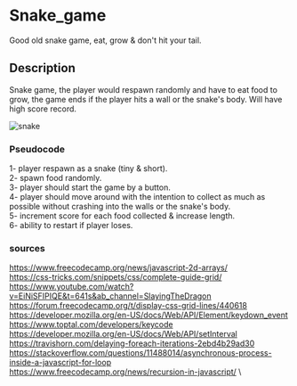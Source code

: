 # Snake_game
Good old snake game, eat, grow & don't hit your tail.

## Description
Snake game, the player would respawn randomly and have to eat food to grow, the game ends if the player hits a wall or the snake's body. Will have high score record.

![snake](https://github.com/Ali000/Snake_game/assets/24501038/f774898a-b962-4f01-a0f1-e1f846e2a80f)


### Pseudocode
1- player respawn as a snake (tiny & short).\
2- spawn food randomly.\
3- player should start the game by a button.\
4- player should move around with the intention to collect as much as possible without crashing into the walls or the snake's body.\
5- increment score for each food collected & increase length.\
6- ability to restart if player loses.

### sources
https://www.freecodecamp.org/news/javascript-2d-arrays/ \
https://css-tricks.com/snippets/css/complete-guide-grid/ \
https://www.youtube.com/watch?v=EiNiSFIPIQE&t=641s&ab_channel=SlayingTheDragon \
https://forum.freecodecamp.org/t/display-css-grid-lines/440618 \
https://developer.mozilla.org/en-US/docs/Web/API/Element/keydown_event \
https://www.toptal.com/developers/keycode \
https://developer.mozilla.org/en-US/docs/Web/API/setInterval \
https://travishorn.com/delaying-foreach-iterations-2ebd4b29ad30 \
https://stackoverflow.com/questions/11488014/asynchronous-process-inside-a-javascript-for-loop \
https://www.freecodecamp.org/news/recursion-in-javascript/ \